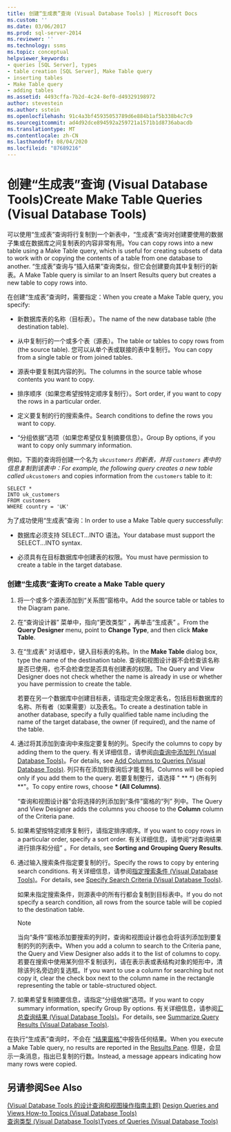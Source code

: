 ```yaml
---
title: 创建“生成表”查询 (Visual Database Tools) | Microsoft Docs
ms.custom: ''
ms.date: 03/06/2017
ms.prod: sql-server-2014
ms.reviewer: ''
ms.technology: ssms
ms.topic: conceptual
helpviewer_keywords:
- queries [SQL Server], types
- table creation [SQL Server], Make Table query
- inserting tables
- Make Table query
- adding tables
ms.assetid: 4493cffa-7b2d-4c24-8ef0-d49329198972
author: stevestein
ms.author: sstein
ms.openlocfilehash: 91c4a3bf45935053789d6e884b1af5b338b4c7c9
ms.sourcegitcommit: ad4d92dce894592a259721a1571b1d8736abacdb
ms.translationtype: MT
ms.contentlocale: zh-CN
ms.lasthandoff: 08/04/2020
ms.locfileid: "87689216"
---
```

# <a name="create-make-table-queries-visual-database-tools"></a><span data-ttu-id="2a471-102">创建“生成表”查询 (Visual Database Tools)</span><span class="sxs-lookup"><span data-stu-id="2a471-102">Create Make Table Queries (Visual Database Tools)</span></span>
  <span data-ttu-id="2a471-103">可以使用“生成表”查询将行复制到一个新表中，“生成表”查询对创建要使用的数据子集或在数据库之间复制表的内容非常有用。</span><span class="sxs-lookup"><span data-stu-id="2a471-103">You can copy rows into a new table using a Make Table query, which is useful for creating subsets of data to work with or copying the contents of a table from one database to another.</span></span> <span data-ttu-id="2a471-104">“生成表”查询与“插入结果”查询类似，但它会创建要向其中复制行的新表。</span><span class="sxs-lookup"><span data-stu-id="2a471-104">A Make Table query is similar to an Insert Results query but creates a new table to copy rows into.</span></span>  
  
 <span data-ttu-id="2a471-105">在创建“生成表”查询时，需要指定：</span><span class="sxs-lookup"><span data-stu-id="2a471-105">When you create a Make Table query, you specify:</span></span>  
  
-   <span data-ttu-id="2a471-106">新数据库表的名称（目标表）。</span><span class="sxs-lookup"><span data-stu-id="2a471-106">The name of the new database table (the destination table).</span></span>  
  
-   <span data-ttu-id="2a471-107">从中复制行的一个或多个表（源表）。</span><span class="sxs-lookup"><span data-stu-id="2a471-107">The table or tables to copy rows from (the source table).</span></span> <span data-ttu-id="2a471-108">您可以从单个表或联接的表中复制行。</span><span class="sxs-lookup"><span data-stu-id="2a471-108">You can copy from a single table or from joined tables.</span></span>  
  
-   <span data-ttu-id="2a471-109">源表中要复制其内容的列。</span><span class="sxs-lookup"><span data-stu-id="2a471-109">The columns in the source table whose contents you want to copy.</span></span>  
  
-   <span data-ttu-id="2a471-110">排序顺序（如果您希望按特定顺序复制行）。</span><span class="sxs-lookup"><span data-stu-id="2a471-110">Sort order, if you want to copy the rows in a particular order.</span></span>  
  
-   <span data-ttu-id="2a471-111">定义要复制的行的搜索条件。</span><span class="sxs-lookup"><span data-stu-id="2a471-111">Search conditions to define the rows you want to copy.</span></span>  
  
-   <span data-ttu-id="2a471-112">“分组依据”选项（如果您希望仅复制摘要信息）。</span><span class="sxs-lookup"><span data-stu-id="2a471-112">Group By options, if you want to copy only summary information.</span></span>  
  
 <span data-ttu-id="2a471-113">例如，下面的查询将创建一个名为 `uk`_`customers` 的新表，并将 `customers` 表中的信息复制到该表中：</span><span class="sxs-lookup"><span data-stu-id="2a471-113">For example, the following query creates a new table called `uk`_`customers` and copies information from the `customers` table to it:</span></span>  
  
```  
SELECT *   
INTO uk_customers  
FROM customers  
WHERE country = 'UK'  
```  
  
 <span data-ttu-id="2a471-114">为了成功使用“生成表”查询：</span><span class="sxs-lookup"><span data-stu-id="2a471-114">In order to use a Make Table query successfully:</span></span>  
  
-   <span data-ttu-id="2a471-115">数据库必须支持 SELECT...INTO 语法。</span><span class="sxs-lookup"><span data-stu-id="2a471-115">Your database must support the SELECT...INTO syntax.</span></span>  
  
-   <span data-ttu-id="2a471-116">必须具有在目标数据库中创建表的权限。</span><span class="sxs-lookup"><span data-stu-id="2a471-116">You must have permission to create a table in the target database.</span></span>  
  
### <a name="to-create-a-make-table-query"></a><span data-ttu-id="2a471-117">创建“生成表”查询</span><span class="sxs-lookup"><span data-stu-id="2a471-117">To create a Make Table query</span></span>  
  
1.  <span data-ttu-id="2a471-118">将一个或多个源表添加到“关系图”窗格中。</span><span class="sxs-lookup"><span data-stu-id="2a471-118">Add the source table or tables to the Diagram pane.</span></span>  
  
2.  <span data-ttu-id="2a471-119">在“查询设计器”  菜单中，指向“更改类型”  ，再单击“生成表”  。</span><span class="sxs-lookup"><span data-stu-id="2a471-119">From the **Query Designer** menu, point to **Change Type**, and then click **Make Table**.</span></span>  
  
3.  <span data-ttu-id="2a471-120">在“生成表”  对话框中，键入目标表的名称。</span><span class="sxs-lookup"><span data-stu-id="2a471-120">In the **Make Table** dialog box, type the name of the destination table.</span></span> <span data-ttu-id="2a471-121">查询和视图设计器不会检查该名称是否已使用，也不会检查您是否具有创建表的权限。</span><span class="sxs-lookup"><span data-stu-id="2a471-121">The Query and View Designer does not check whether the name is already in use or whether you have permission to create the table.</span></span>  
  
     <span data-ttu-id="2a471-122">若要在另一个数据库中创建目标表，请指定完全限定表名，包括目标数据库的名称、所有者（如果需要）以及表名。</span><span class="sxs-lookup"><span data-stu-id="2a471-122">To create a destination table in another database, specify a fully qualified table name including the name of the target database, the owner (if required), and the name of the table.</span></span>  
  
4.  <span data-ttu-id="2a471-123">通过将其添加到查询中来指定要复制的列。</span><span class="sxs-lookup"><span data-stu-id="2a471-123">Specify the columns to copy by adding them to the query.</span></span> <span data-ttu-id="2a471-124">有关详细信息，请参阅[向查询中添加列 (Visual Database Tools)](visual-database-tools.md)。</span><span class="sxs-lookup"><span data-stu-id="2a471-124">For details, see [Add Columns to Queries &#40;Visual Database Tools&#41;](visual-database-tools.md).</span></span> <span data-ttu-id="2a471-125">列只有在添加到查询后才能复制。</span><span class="sxs-lookup"><span data-stu-id="2a471-125">Columns will be copied only if you add them to the query.</span></span> <span data-ttu-id="2a471-126">若要复制整行，请选择 " \*\* \*)  (所有列\*\*"。</span><span class="sxs-lookup"><span data-stu-id="2a471-126">To copy entire rows, choose **\* (All Columns)**.</span></span>  
  
     <span data-ttu-id="2a471-127">“查询和视图设计器”会将选择的列添加到“条件”窗格的“列”  列中。</span><span class="sxs-lookup"><span data-stu-id="2a471-127">The Query and View Designer adds the columns you choose to the **Column** column of the Criteria pane.</span></span>  
  
5.  <span data-ttu-id="2a471-128">如果希望按特定顺序复制行，请指定排序顺序。</span><span class="sxs-lookup"><span data-stu-id="2a471-128">If you want to copy rows in a particular order, specify a sort order.</span></span> <span data-ttu-id="2a471-129">有关详细信息，请参阅“对查询结果进行排序和分组”  。</span><span class="sxs-lookup"><span data-stu-id="2a471-129">For details, see **Sorting and Grouping Query Results**.</span></span>  
  
6.  <span data-ttu-id="2a471-130">通过输入搜索条件指定要复制的行。</span><span class="sxs-lookup"><span data-stu-id="2a471-130">Specify the rows to copy by entering search conditions.</span></span> <span data-ttu-id="2a471-131">有关详细信息，请参阅[指定搜索条件 (Visual Database Tools)](specify-search-criteria-visual-database-tools.md)。</span><span class="sxs-lookup"><span data-stu-id="2a471-131">For details, see [Specify Search Criteria &#40;Visual Database Tools&#41;](specify-search-criteria-visual-database-tools.md).</span></span>  
  
     <span data-ttu-id="2a471-132">如果未指定搜索条件，则源表中的所有行都会复制到目标表中。</span><span class="sxs-lookup"><span data-stu-id="2a471-132">If you do not specify a search condition, all rows from the source table will be copied to the destination table.</span></span>  
  
    > [!NOTE]  
    >  <span data-ttu-id="2a471-133">当向“条件”窗格添加要搜索的列时，查询和视图设计器也会将该列添加到要复制的列的列表中。</span><span class="sxs-lookup"><span data-stu-id="2a471-133">When you add a column to search to the Criteria pane, the Query and View Designer also adds it to the list of columns to copy.</span></span> <span data-ttu-id="2a471-134">若要在搜索中使用某列但不复制该列，请在表示表或表结构对象的矩形中，清除该列名旁边的复选框。</span><span class="sxs-lookup"><span data-stu-id="2a471-134">If you want to use a column for searching but not copy it, clear the check box next to the column name in the rectangle representing the table or table-structured object.</span></span>  
  
7.  <span data-ttu-id="2a471-135">如果希望复制摘要信息，请指定“分组依据”选项。</span><span class="sxs-lookup"><span data-stu-id="2a471-135">If you want to copy summary information, specify Group By options.</span></span> <span data-ttu-id="2a471-136">有关详细信息，请参阅[汇总查询结果 (Visual Database Tools)](summarize-query-results-visual-database-tools.md)。</span><span class="sxs-lookup"><span data-stu-id="2a471-136">For details, see [Summarize Query Results &#40;Visual Database Tools&#41;](summarize-query-results-visual-database-tools.md).</span></span>  
  
 <span data-ttu-id="2a471-137">在执行“生成表”查询时，不会在 [“结果窗格”](results-pane-visual-database-tools.md)中报告任何结果。</span><span class="sxs-lookup"><span data-stu-id="2a471-137">When you execute a Make Table query, no results are reported in the [Results Pane](results-pane-visual-database-tools.md).</span></span> <span data-ttu-id="2a471-138">但是，会显示一条消息，指出已复制的行数。</span><span class="sxs-lookup"><span data-stu-id="2a471-138">Instead, a message appears indicating how many rows were copied.</span></span>  
  
## <a name="see-also"></a><span data-ttu-id="2a471-139">另请参阅</span><span class="sxs-lookup"><span data-stu-id="2a471-139">See Also</span></span>  
 <span data-ttu-id="2a471-140">[&#40;Visual Database Tools 的设计查询和视图操作指南主题&#41;](design-queries-and-views-how-to-topics-visual-database-tools.md) </span><span class="sxs-lookup"><span data-stu-id="2a471-140">[Design Queries and Views How-to Topics &#40;Visual Database Tools&#41;](design-queries-and-views-how-to-topics-visual-database-tools.md) </span></span>  
 [<span data-ttu-id="2a471-141">查询类型 (Visual Database Tools)</span><span class="sxs-lookup"><span data-stu-id="2a471-141">Types of Queries &#40;Visual Database Tools&#41;</span></span>](types-of-queries-visual-database-tools.md)  
  
  
